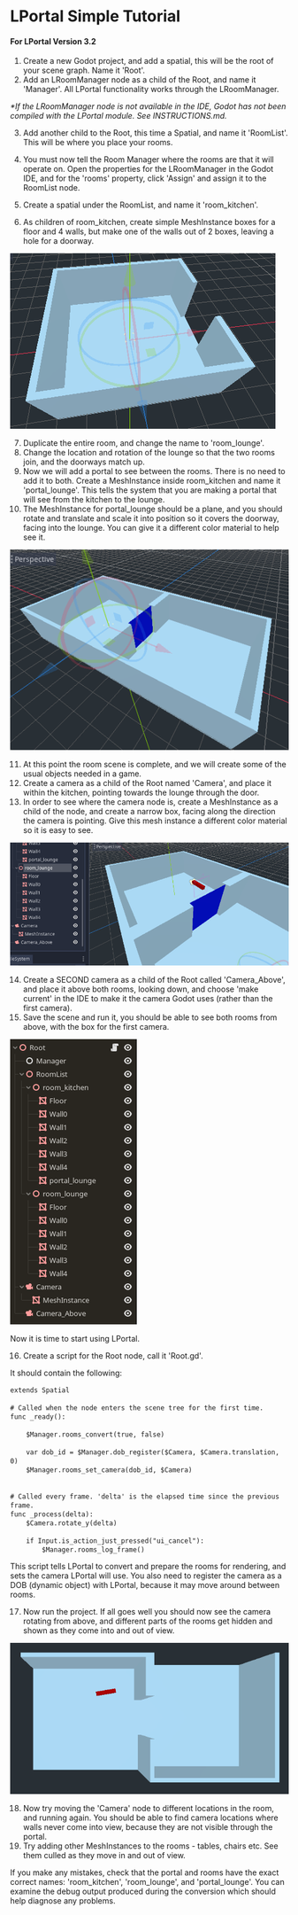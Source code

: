 # LPortal Simple Tutorial
#### For LPortal Version 3.2

1) Create a new Godot project, and add a spatial, this will be the root of your scene graph. Name it 'Root'.
2) Add an LRoomManager node as a child of the Root, and name it 'Manager'. All LPortal functionality works through the LRoomManager.

_*If the LRoomManager node is not available in the IDE, Godot has not been compiled with the LPortal module. See INSTRUCTIONS.md._

3) Add another child to the Root, this time a Spatial, and name it 'RoomList'. This will be where you place your rooms.

4) You must now tell the Room Manager where the rooms are that it will operate on. Open the properties for the LRoomManager in the Godot IDE, and for the 'rooms' property, click 'Assign' and assign it to the RoomList node.

5) Create a spatial under the RoomList, and name it 'room_kitchen'.
6) As children of room_kitchen, create simple MeshInstance boxes for a floor and 4 walls, but make one of the walls out of 2 boxes, leaving a hole for a doorway.

![kitchen](images/kitchen.png)

7) Duplicate the entire room, and change the name to 'room_lounge'.
8) Change the location and rotation of the lounge so that the two rooms join, and the doorways match up.
9) Now we will add a portal to see between the rooms. There is no need to add it to both. Create a MeshInstance inside room_kitchen and name it 'portal_lounge'. This tells the system that you are making a portal that will see from the kitchen to the lounge.
10) The MeshInstance for portal_lounge should be a plane, and you should rotate and translate and scale it into position so it covers the doorway, facing into the lounge. You can give it a different color material to help see it.

![both_rooms](images/both_rooms.png)

11) At this point the room scene is complete, and we will create some of the usual objects needed in a game.
12) Create a camera as a child of the Root named 'Camera', and place it within the kitchen, pointing towards the lounge through the door.
13) In order to see where the camera node is, create a MeshInstance as a child of the node, and create a narrow box, facing along the direction the camera is pointing. Give this mesh instance a different color material so it is easy to see.

![camera](images/camera.png)

14) Create a SECOND camera as a child of the Root called 'Camera_Above', and place it above both rooms, looking down, and choose 'make current' in the IDE to make it the camera Godot uses (rather than the first camera).
15) Save the scene and run it, you should be able to see both rooms from above, with the box for the first camera.

![nodes](images/nodes.png)

Now it is time to start using LPortal.

16) Create a script for the Root node, call it 'Root.gd'.

It should contain the following:
```
extends Spatial

# Called when the node enters the scene tree for the first time.
func _ready():
	
	$Manager.rooms_convert(true, false)
	
	var dob_id = $Manager.dob_register($Camera, $Camera.translation, 0)
	$Manager.rooms_set_camera(dob_id, $Camera)
	

# Called every frame. 'delta' is the elapsed time since the previous frame.
func _process(delta):
	$Camera.rotate_y(delta)
	
	if Input.is_action_just_pressed("ui_cancel"):
		$Manager.rooms_log_frame()
```
This script tells LPortal to convert and prepare the rooms for rendering, and sets the camera LPortal will use. You also need to register the camera as a DOB (dynamic object) with LPortal, because it may move around between rooms.

17) Now run the project. If all goes well you should now see the camera rotating from above, and different parts of the rooms get hidden and shown as they come into and out of view.

![culling](images/culling.png)

18) Now try moving the 'Camera' node to different locations in the room, and running again. You should be able to find camera locations where walls never come into view, because they are not visible through the portal.
19) Try adding other MeshInstances to the rooms - tables, chairs etc. See them culled as they move in and out of view.

If you make any mistakes, check that the portal and rooms have the exact correct names: 'room_kitchen', 'room_lounge', and 'portal_lounge'. You can examine the debug output produced during the conversion which should help diagnose any problems.
